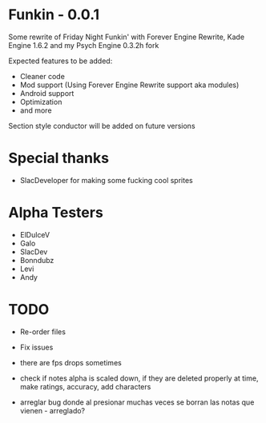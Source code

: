 # Funkin - 0.0.1

Some rewrite of Friday Night Funkin' with Forever Engine Rewrite, Kade Engine 1.6.2 and my Psych Engine 0.3.2h fork

Expected features to be added:
- Cleaner code
- Mod support (Using Forever Engine Rewrite support aka modules)
- Android support
- Optimization
- and more

Section style conductor will be added on future versions

# Special thanks
- SlacDeveloper for making some fucking cool sprites

# Alpha Testers
- ElDulceV
- Galo
- SlacDev
- Bonndubz
- Levi
- Andy

# TODO
- Re-order files 
- Fix issues

- there are fps drops sometimes
- check if notes alpha is scaled down, if they are deleted properly at time, make ratings, accuracy, add characters
- arreglar bug donde al presionar muchas veces se borran las notas que vienen - arreglado?